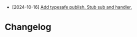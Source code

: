 - [2024-10-16] [Add typesafe publish. Stub sub and handler.](https://github.com/RubricLab/events/commit/0913a7ecff4bbae5f58f6867fff6feb9166afa47)
# Changelog


